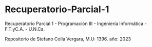 # Recuperatorio-Parcial-1
Recuperatorio Parcial 1 - Programación III - Ingeniería Informática - F.T.yC.A. - U.N.Ca.

Repositorio de Stefano Colla Vergara, M.U: 1396.
año: 2023
